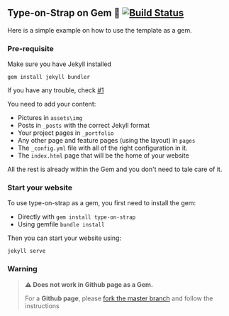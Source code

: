 ## Type-on-Strap on Gem :gem: [![Build Status](https://travis-ci.org/Sylhare/Type-on-Strap.svg?branch=gem-demo)](https://travis-ci.org/Sylhare/Type-on-Strap)


Here is a simple example on how to use the template as a gem.

### Pre-requisite

Make sure you have Jekyll installed
```
gem install jekyll bundler
```
If you have any trouble, check [#1](https://github.com/Sylhare/Type-on-Strap/issues/1)

You need to add your content:
  - Pictures in `assets\img`
  - Posts in `_posts` with the correct Jekyll format
  - Your project pages in `_portfolio`
  - Any other page and feature pages (using the layout) in `pages`
  - The `_config.yml` file with all of the right configuration in it.
  - The `index.html` page that will be the home of your website

All the rest is already within the Gem and you don't need to tale care of it.

### Start your website

To use type-on-strap as a gem, you first need to install the gem:

  - Directly with `gem install type-on-strap`
  - Using gemfile `bundle install`

Then you can start your website using:
```
jekyll serve
```

### Warning

> **:warning: Does not work in Github page as a Gem.**
>
> For a **Github page**, please [fork the master branch](https://github.com/Sylhare/Type-on-Strap) and follow the instructions


